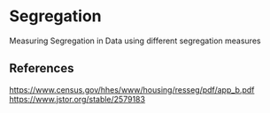 # Segregation
Measuring Segregation in Data using different segregation measures
## References
https://www.census.gov/hhes/www/housing/resseg/pdf/app_b.pdf <br>
https://www.jstor.org/stable/2579183 <br>
